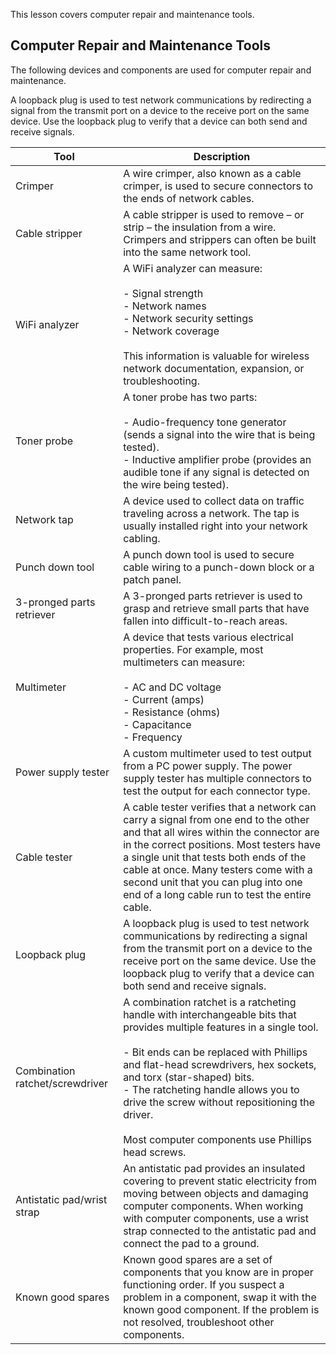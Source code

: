 This lesson covers computer repair and maintenance tools.

## Computer Repair and Maintenance Tools

The following devices and components are used for computer repair and maintenance.

A loopback plug is used to test network communications by redirecting a signal from the transmit port on a device to the receive port on the same device. Use the loopback plug to verify that a device can both send and receive signals.

|Tool|Description|
|---|---|
|Crimper|A wire crimper, also known as a cable crimper, is used to secure connectors to the ends of network cables.|
|Cable stripper|A cable stripper is used to remove – or strip – the insulation from a wire. Crimpers and strippers can often be built into the same network tool.|
|WiFi analyzer|A WiFi analyzer can measure:<br><br>- Signal strength<br>- Network names<br>- Network security settings<br>- Network coverage<br><br>This information is valuable for wireless network documentation, expansion, or troubleshooting.|
|Toner probe|A toner probe has two parts:<br><br>- Audio-frequency tone generator (sends a signal into the wire that is being tested).<br>- Inductive amplifier probe (provides an audible tone if any signal is detected on the wire being tested).|
|Network tap|A device used to collect data on traffic traveling across a network. The tap is usually installed right into your network cabling.|
|Punch down tool|A punch down tool is used to secure cable wiring to a punch-down block or a patch panel.|
|3-pronged parts retriever|A 3-pronged parts retriever is used to grasp and retrieve small parts that have fallen into difficult-to-reach areas.|
|Multimeter|A device that tests various electrical properties. For example, most multimeters can measure:<br><br>- AC and DC voltage<br>- Current (amps)<br>- Resistance (ohms)<br>- Capacitance<br>- Frequency|
|Power supply tester|A custom multimeter used to test output from a PC power supply. The power supply tester has multiple connectors to test the output for each connector type.|
|Cable tester|A cable tester verifies that a network can carry a signal from one end to the other and that all wires within the connector are in the correct positions. Most testers have a single unit that tests both ends of the cable at once. Many testers come with a second unit that you can plug into one end of a long cable run to test the entire cable.|
|Loopback plug|A loopback plug is used to test network communications by redirecting a signal from the transmit port on a device to the receive port on the same device. Use the loopback plug to verify that a device can both send and receive signals.|
|Combination ratchet/screwdriver|A combination ratchet is a ratcheting handle with interchangeable bits that provides multiple features in a single tool.<br><br>- Bit ends can be replaced with Phillips and flat-head screwdrivers, hex sockets, and torx (star-shaped) bits.<br>- The ratcheting handle allows you to drive the screw without repositioning the driver.<br><br>Most computer components use Phillips head screws.|
|Antistatic pad/wrist strap|An antistatic pad provides an insulated covering to prevent static electricity from moving between objects and damaging computer components. When working with computer components, use a wrist strap connected to the antistatic pad and connect the pad to a ground.|
|Known good spares|Known good spares are a set of components that you know are in proper functioning order. If you suspect a problem in a component, swap it with the known good component. If the problem is not resolved, troubleshoot other components.|